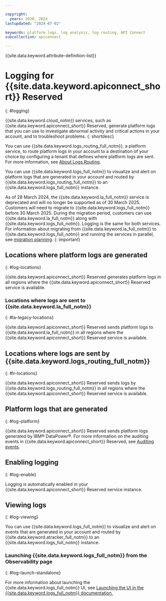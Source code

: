 ```yaml
---

copyright:
  years: 2020, 2024
lastupdated: "2024-07-02"

keywords: platform logs, log analysis, log routing, API Connect
subcollection: apiconnect

---
```


{{site.data.keyword.attribute-definition-list}}

# Logging for {{site.data.keyword.apiconnect_short}} Reserved
{: #logging}

{{site.data.keyword.cloud_notm}} services, such as {{site.data.keyword.apiconnect_short}} Reserved, generate platform logs that you can use to investigate abnormal activity and critical actions in your account, and to troubleshoot problems.
{: shortdesc}

You can use {{site.data.keyword.logs_routing_full_notm}}, a platform service, to route platform logs in your account to a destination of your choice by configuring a tenant that defines where platform logs are sent. For more information, see [About Logs Routing](/docs/logs-router?topic=logs-router-about).

You can use {{site.data.keyword.logs_full_notm}} to visualize and alert on platform logs that are generated in your account and routed by {{site.data.keyword.logs_routing_full_notm}} to an {{site.data.keyword.logs_full_notm}} instance.



As of 28 March 2024, the {{site.data.keyword.la_full_notm}} service is deprecated and will no longer be supported as of 30 March 2025. Customers will need to migrate to {{site.data.keyword.logs_full_notm}} before 30 March 2025. During the migration period, customers can use {{site.data.keyword.la_full_notm}} along with {{site.data.keyword.logs_full_notm}}. Logging is the same for both services. For information about migrating from {{site.data.keyword.la_full_notm}} to {{site.data.keyword.logs_full_notm}} and running the services in parallel, see [migration planning](/docs/cloud-logs?topic=cloud-logs-migration-intro).
{: important}

## Locations where platform logs are generated
{: #log-locations}

{{site.data.keyword.apiconnect_short}} Reserved generates platform logs in all regions where the {{site.data.keyword.apiconnect_short}} Reserved service is available.

### Locations where logs are sent to {{site.data.keyword.la_full_notm}}
{: #la-legacy-locations}



{{site.data.keyword.apiconnect_short}} Reserved sends platform logs to {{site.data.keyword.la_full_notm}} in all regions where the {{site.data.keyword.apiconnect_short}} Reserved service is available.

## Locations where logs are sent by {{site.data.keyword.logs_routing_full_notm}}
{: #lr-locations}



{{site.data.keyword.apiconnect_short}} Reserved sends logs by {{site.data.keyword.logs_routing_full_notm}} in all regions where the {{site.data.keyword.apiconnect_short}} Reserved service is available.

## Platform logs that are generated
{: #log-platform}




{{site.data.keyword.apiconnect_short}} Reserved sends platform logs generated by IBM&reg; DataPower&reg;. For more information on the auditing events in {{site.data.keyword.apiconnect_short}} Reserved, see [Auditing events](at-events.md).

## Enabling logging
{: #log-enable}

Logging is automatically enabled in your {{site.data.keyword.apiconnect_short}} Reserved service instance.

## Viewing logs
{: #log-viewing}


You can use {{site.data.keyword.logs_full_notm}} to visualize and alert on events that are generated in your account and routed by {{site.data.keyword.atracker_full_notm}} to an {{site.data.keyword.logs_full_notm}} instance.

### Launching {{site.data.keyword.logs_full_notm}} from the Observability page
{: #log-launch-standalone}



For more information about launching the {{site.data.keyword.logs_full_notm}} UI, see [Launching the UI in the {{site.data.keyword.logs_full_notm}} documentation.](/docs/cloud-logs?topic=cloud-logs-instance-launch)
